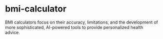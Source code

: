 # bmi-calculator
BMI calculators focus on their accuracy, limitations, and the development of more sophisticated, AI-powered tools to provide personalized health advice.
